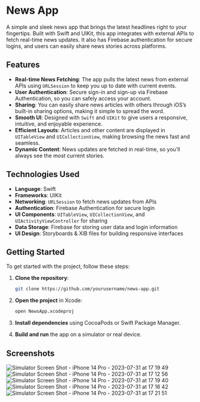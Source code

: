 # News App

A simple and sleek news app that brings the latest headlines right to your fingertips. Built with Swift and UIKit, this app integrates with external APIs to fetch real-time news updates. It also has Firebase authentication for secure logins, and users can easily share news stories across platforms.

## Features

- **Real-time News Fetching**: The app pulls the latest news from external APIs using `URLSession` to keep you up to date with current events.
- **User Authentication**: Secure sign-in and sign-up via Firebase Authentication, so you can safely access your account.
- **Sharing**: You can easily share news articles with others through iOS’s built-in sharing options, making it simple to spread the word.
- **Smooth UI**: Designed with `Swift` and `UIKit` to give users a responsive, intuitive, and enjoyable experience.
- **Efficient Layouts**: Articles and other content are displayed in `UITableView` and `UICollectionView`, making browsing the news fast and seamless.
- **Dynamic Content**: News updates are fetched in real-time, so you’ll always see the most current stories.

## Technologies Used

- **Language**: Swift
- **Frameworks**: UIKit
- **Networking**: `URLSession` to fetch news updates from APIs
- **Authentication**: Firebase Authentication for secure login
- **UI Components**: `UITableView`, `UICollectionView`, and `UIActivityViewController` for sharing
- **Data Storage**: Firebase for storing user data and login information
- **UI Design**: Storyboards & XIB files for building responsive interfaces

## Getting Started

To get started with the project, follow these steps:

1. **Clone the repository**:
    ```bash
    git clone https://github.com/yourusername/news-app.git
    ```

2. **Open the project** in Xcode:
    ```bash
    open NewsApp.xcodeproj
    ```

3. **Install dependencies** using CocoaPods or Swift Package Manager.

4. **Build and run** the app on a simulator or real device.

## Screenshots

![Simulator Screen Shot - iPhone 14 Pro - 2023-07-31 at 17 19 49](https://github.com/user-attachments/assets/25c9a11d-ab54-47c7-9890-9e193b6513bc)
![Simulator Screen Shot - iPhone 14 Pro - 2023-07-31 at 17 12 56](https://github.com/user-attachments/assets/69e72008-2dac-444c-88da-1133446e909e)
![Simulator Screen Shot - iPhone 14 Pro - 2023-07-31 at 17 19 40](https://github.com/user-attachments/assets/b7c4db9b-85c5-44a8-850e-d710644f9876)
![Simulator Screen Shot - iPhone 14 Pro - 2023-07-31 at 17 16 42](https://github.com/user-attachments/assets/94cf7755-611c-4881-9b68-036e413c72a4)
![Simulator Screen Shot - iPhone 14 Pro - 2023-07-31 at 17 21 51](https://github.com/user-attachments/assets/8b866616-99d5-4164-9d47-2d7b6c09221c)


